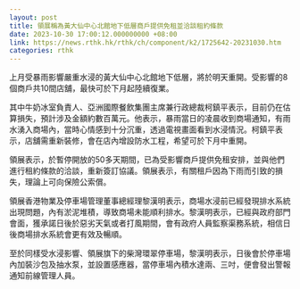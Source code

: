 ```yaml
---
layout: post
title: 領展稱為黃大仙中心北館地下低層商戶提供免租並洽談租約條款
date: 2023-10-30 17:00:12.000000000 +08:00
link: https://news.rthk.hk/rthk/ch/component/k2/1725642-20231030.htm
categories: rthk
---
```


上月受暴雨影響嚴重水浸的黃大仙中心北館地下低層，將於明天重開。受影響的8個商戶共10間店舖，最快可於下月起陸續復業。

其中牛奶冰室負責人、亞洲國際餐飲集團主席兼行政總裁柯鎮平表示，目前仍在估算損失，預計涉及金額約數百萬元。他表示，暴雨當日的凌晨收到商場通知，有雨水湧入商場內，當時心情感到十分沉重，透過電視畫面看到水浸情況。柯鎮平表示，店舖需重新裝修，會在店內增設防水工程，希望可於下月中重開。

領展表示，於暫停開放的50多天期間，已為受影響商戶提供免租安排，並與他們進行租約條款的洽談，重新簽訂協議。領展表示，有關租戶因為下雨而引致的損失，理論上可向保險公索償。

領展香港物業及停車場管理董事總經理黎漢明表示，商場水浸前已經發現排水系統出現問題，內有淤泥堆積，導致商場未能順利排水。黎漢明表示，已經與政府部門會面，獲承諾日後於惡劣天氣或者打風期間，會有政府人員監察渠務系統，相信日後商場排水系統會更有效及暢順。

至於同樣受水浸影響、領展旗下的柴灣環翠停車場，黎漢明表示，日後會於停車場內加裝沙包及抽水泵，並設置感應器，當停車場內積水達兩、三吋，便會發出警報通知前線管理人員。
